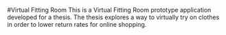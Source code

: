 #Virtual Fitting Room
This is a Virtual Fitting Room prototype application developed for a thesis. 
The thesis explores a way to virtually try on clothes in order to lower return rates for online shopping.
